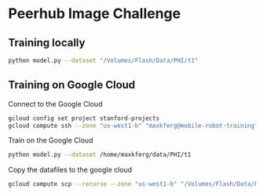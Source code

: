 # Peerhub Image Challenge


## Training locally
```sh
python model.py --dataset "/Volumes/Flash/Data/PHI/t1"
```


## Training on Google Cloud

Connect to the Google Cloud
```sh
gcloud config set project stanford-projects
gcloud compute ssh --zone "us-west1-b" "maxkferg@mobile-robot-training"
```

Train on the Google Cloud
```sh
python model.py --dataset /home/maxkferg/data/PHI/t1
```

Copy the datafiles to the google cloud
```sh
gcloud compute scp --recurse --zone "us-west1-b" "/Volumes/Flash/Data/PHI/t1"  "maxkferg@mobile-robot-training:data/"
```